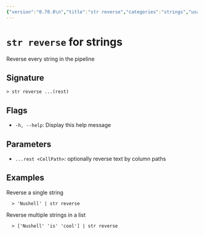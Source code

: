 ```yaml
---
{"version":"0.70.0\n","title":"str reverse","categories":"strings","usage":"Reverse every string in the pipeline\n"}
---
```

<!-- THIS FILE IS GENERATED BY update_book_commands.cjs USING NUSHELL'S HELP COMMANDS.
REFRAIN FROM EDITING IT MANUALLY.-->
# <code>str reverse</code> for strings

<div class='command-title'>Reverse every string in the pipeline</div>

## Signature

```> str reverse ...(rest)```

## Flags

 * ```-h, --help```: Display this help message
## Parameters

 * ```...rest <CellPath>```: optionally reverse text by column paths
## Examples

  Reverse a single string
```shell
  > 'Nushell' | str reverse
```
  Reverse multiple strings in a list
```shell
  > ['Nushell' 'is' 'cool'] | str reverse
```


